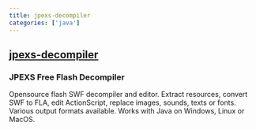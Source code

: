 ```yaml
---
title: jpexs-decompiler
categories: ['java']
---
```

## [jpexs-decompiler](https://github.com/jindrapetrik/jpexs-decompiler)

### JPEXS Free Flash Decompiler


Opensource flash SWF decompiler and editor. Extract resources, convert SWF to FLA, edit ActionScript, replace images, sounds, texts or fonts. Various output formats available. Works with Java on Windows, Linux or MacOS.
